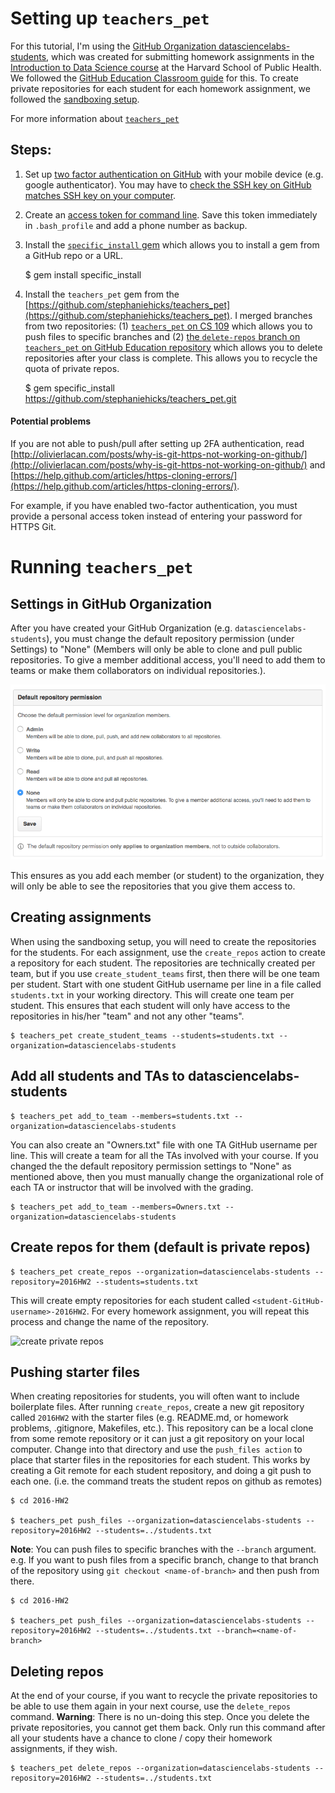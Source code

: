 # Setting up `teachers_pet`

For this tutorial, I'm using the [GitHub Organization datasciencelabs-students](https://github.com/datasciencelabs-students), 
which was created for submitting homework assignments in the [Introduction to Data Science course](http://datasciencelabs.github.io/) at the Harvard School of Public Health. We followed the [GitHub Education Classroom guide](https://education.github.com/guide) for this. To create private repositories for each student for each homework assignment, we followed the [sandboxing setup](https://education.github.com/guide/sandboxing). 

For more information about [`teachers_pet`](http://www.rubydoc.info/gems/teachers_pet)

## Steps: 

1. Set up [two factor authentication on GitHub](https://help.github.com/articles/about-two-factor-authentication/) with your mobile device (e.g. google authenticator). You may have to [check the SSH key on GitHub matches SSH key on your computer](https://help.github.com/articles/generating-an-ssh-key/). 

2. Create an [access token for command line](https://help.github.com/articles/creating-an-access-token-for-command-line-use/). Save this token immediately in `.bash_profile` and add a phone number as backup. 

3. Install the [`specific_install` gem](https://github.com/rdp/specific_install) which allows you to install a gem from a GitHub repo or a URL. 

	$ gem install specific_install

4. Install the `teachers_pet` gem from the [https://github.com/stephaniehicks/teachers_pet](https://github.com/stephaniehicks/teachers_pet). I merged branches from two repositories: (1) [`teachers_pet` on CS 109](https://github.com/cs109/teachers_pet.git) which allows you to push files to specific branches and (2) [the `delete-repos` branch on `teachers_pet` on GitHub Education repository](https://github.com/education/teachers_pet.git) which allows you to delete repositories after your class is complete.  This allows you to recycle the quota of private repos. 

	$ gem specific_install https://github.com/stephaniehicks/teachers_pet.git

#### Potential problems

If you are not able to push/pull after setting up 2FA authentication, read [http://olivierlacan.com/posts/why-is-git-https-not-working-on-github/](http://olivierlacan.com/posts/why-is-git-https-not-working-on-github/) and 
[https://help.github.com/articles/https-cloning-errors/](https://help.github.com/articles/https-cloning-errors/). 

For example, if you have enabled two-factor authentication, you must provide a personal access token instead of entering your password for HTTPS Git.


# Running `teachers_pet`

## Settings in GitHub Organization

After you have created your GitHub Organization (e.g. `datasciencelabs-students`), you must change the default repository permission (under Settings) to "None" (Members will only be able to clone and pull public repositories. To give a member additional access, you'll need to add them to teams or make them collaborators on individual repositories.). 

![permission settings](figures/permissionSettings.png)

This ensures as you add each member (or student) to the organization, they will only be able to see the repositories that you give them access to. 

## Creating assignments

When using the sandboxing setup, you will need to create the repositories for the students. 
For each assignment, use the `create_repos` action to create a repository for each student. 
The repositories are technically created per team, but if you use `create_student_teams` first, then there will be one team per student. Start with one student GitHub username per line in a file called `students.txt` in your working directory. This will create one team per student. This ensures that each student will only have access to the repositories in his/her "team" and not any other "teams".  

	$ teachers_pet create_student_teams --students=students.txt --organization=datasciencelabs-students

## Add all students and TAs to datasciencelabs-students

	$ teachers_pet add_to_team --members=students.txt --organization=datasciencelabs-students

You can also create an "Owners.txt" file with one TA GitHub username per line. This will create a team for all the TAs involved with your course.  If you changed the the default repository permission settings to "None" as mentioned above, then you must manually change the organizational role of each TA or instructor that will be involved with the grading.  

	$ teachers_pet add_to_team --members=Owners.txt --organization=datasciencelabs-students

## Create repos for them (default is private repos)

	$ teachers_pet create_repos --organization=datasciencelabs-students --repository=2016HW2 --students=students.txt

This will create empty repositories for each student called `<student-GitHub-username>-2016HW2`.  For every homework assignment, you will repeat this process and change the name of the repository. 

![create private repos](https://raw.githubusercontent.com/datasciencelabs/2016/master/lectures/git-and-github/images/github.png)

## Pushing starter files

When creating repositories for students, you will often want to include boilerplate files. After running `create_repos`, create a new git repository called `2016HW2` with the starter files (e.g. README.md, or homework problems, .gitignore, Makefiles, etc.). This repository can be a local clone from some remote repository or it can just a git repository on your local computer. Change into that directory and use the `push_files action` to place that starter files in the repositories for each student. This works by creating a Git remote for each student repository, and doing a git push to each one. (i.e. the command treats the student repos on github as remotes) 

	$ cd 2016-HW2

	$ teachers_pet push_files --organization=datasciencelabs-students --repository=2016HW2 --students=../students.txt

**Note**: You can push files to specific branches with the `--branch` argument.  e.g. If you want to push files from a specific branch, change to that branch of the repository using `git checkout <name-of-branch>` and then push from there. 

	$ cd 2016-HW2

	$ teachers_pet push_files --organization=datasciencelabs-students --repository=2016HW2 --students=../students.txt --branch=<name-of-branch>

## Deleting repos

At the end of your course, if you want to recycle the private repositories to be able to use them again in your next course, use the `delete_repos` command. **Warning**:  There is no un-doing this step. Once you delete the private repositories, you cannot get them back.  Only run this command after all your students have a chance to clone / copy their homework assignments, if they wish.  

	$ teachers_pet delete_repos --organization=datasciencelabs-students --repository=2016HW2 --students=../students.txt


